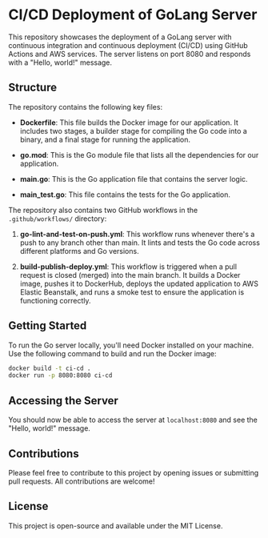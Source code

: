 # CI/CD Deployment of GoLang Server 

This repository showcases the deployment of a GoLang server with continuous integration and continuous deployment (CI/CD) using GitHub Actions and AWS services. The server listens on port 8080 and responds with a "Hello, world!" message.

## Structure

The repository contains the following key files:

- **Dockerfile**: This file builds the Docker image for our application. It includes two stages, a builder stage for compiling the Go code into a binary, and a final stage for running the application.
  
- **go.mod**: This is the Go module file that lists all the dependencies for our application.

- **main.go**: This is the Go application file that contains the server logic.

- **main_test.go**: This file contains the tests for the Go application.

The repository also contains two GitHub workflows in the `.github/workflows/` directory:

1. **go-lint-and-test-on-push.yml**: This workflow runs whenever there's a push to any branch other than main. It lints and tests the Go code across different platforms and Go versions.

2. **build-publish-deploy.yml**: This workflow is triggered when a pull request is closed (merged) into the main branch. It builds a Docker image, pushes it to DockerHub, deploys the updated application to AWS Elastic Beanstalk, and runs a smoke test to ensure the application is functioning correctly.

## Getting Started

To run the Go server locally, you'll need Docker installed on your machine. Use the following command to build and run the Docker image:

```bash
docker build -t ci-cd . 
docker run -p 8080:8080 ci-cd
```
## Accessing the Server

You should now be able to access the server at `localhost:8080` and see the "Hello, world!" message.

## Contributions

Please feel free to contribute to this project by opening issues or submitting pull requests. All contributions are welcome!

## License

This project is open-source and available under the MIT License.
